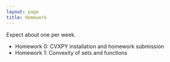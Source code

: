 ```yaml
---
layout: page
title: Homework
---
```


Expect about one per week.

- Homework 0: CVXPY installation and homework submission
- Homework 1: Convexity of sets and functions